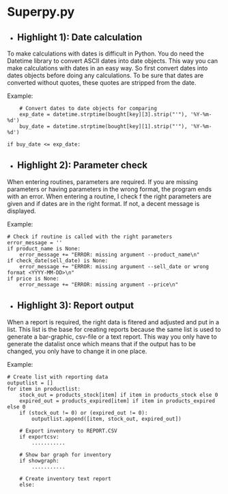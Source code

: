 # Superpy.py

* ## Highlight 1): Date calculation
To make calculations with dates is difficult in Python. You do need the Datetime library to convert ASCII dates into date objects. This way you can make calculations with dates in an easy way. So first convert dates into dates objects before doing any calculations. To be sure that dates are converted without quotes, these quotes are stripped from the date.

Example:

        # Convert dates to date objects for comparing
        exp_date = datetime.strptime(bought[key][3].strip("'"), '%Y-%m-%d')
        buy_date = datetime.strptime(bought[key][1].strip("'"), '%Y-%m-%d')

	if buy_date <= exp_date:

* ## Highlight 2): Parameter check
When entering routines, parameters are required. If you are missing parameters or having parameters in the wrong format, the program ends with an error. When entering a routine, I check f the right parameters are given and if dates are in the right format. If not, a decent message is displayed.

Example:

    # Check if routine is called with the right parameters
    error_message = ''
    if product_name is None:
        error_message += "ERROR: missing argument --product_name\n"
    if check_date(sell_date) is None:
        error_message += "ERROR: missing argument --sell_date or wrong format <YYYY-MM-DD>\n"
    if price is None:
        error_message += "ERROR: missing argument --price\n"

* ## Highlight 3): Report output
When a report is required, the right data is fitered and adjusted and put in a list. This list is the base for creating reports because the same list is used to generate a bar-graphic, csv-file or a text report. This way you only have to generate the datalist once which means that if the output has to be changed, you only have to change it in one place.

Example:

    # Create list with reporting data
    outputlist = []
    for item in productlist:
        stock_out = products_stock[item] if item in products_stock else 0
        expired_out = products_expired[item] if item in products_expired else 0
        if (stock_out != 0) or (expired_out != 0):
            outputlist.append([item, stock_out, expired_out])

        # Export inventory to REPORT.CSV
        if exportcsv:
            ...........

        # Show bar graph for inventory
        if showgraph:
            ...........
	    
        # Create inventory text report
        else:




